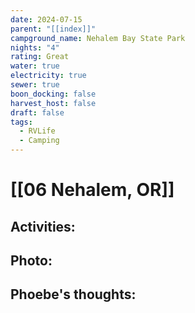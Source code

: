 ```yaml
---
date: 2024-07-15
parent: "[[index]]"
campground_name: Nehalem Bay State Park
nights: "4"
rating: Great
water: true
electricity: true
sewer: true
boon_docking: false
harvest_host: false
draft: false
tags:
  - RVLife
  - Camping
---
```

# [[06 Nehalem, OR]]

## Activities:

## Photo:

## Phoebe's thoughts:
